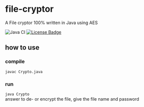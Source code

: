# file-cryptor
A File cryptor 100% written in Java using AES

![Java CI](https://github.com/f-eliks/file-cryptor/workflows/Java%20CI/badge.svg)
[![License Badge](https://img.shields.io/github/license/f-eliks/file-cryptor.svg)](https://github.com/f-eliks/file-cryptor/blob/master/LICENSE)
## how to use
### compile
```javac Crypto.java```
### run
```java Crypto```<br/>
answer to de- or encrypt the file, give the file name and password